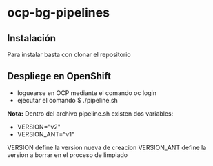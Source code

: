 # ocp-bg-pipelines


## Instalación
Para instalar basta con clonar el repositorio

## Despliege en OpenShift
* loguearse en OCP mediante el comando oc login
* ejecutar el comando $ ./pipeline.sh

**Nota:** Dentro del archivo pipeline.sh existen dos variables:
* VERSION="v2"
* VERSION_ANT="v1"

VERSION define la version nueva de creacion
VERSION_ANT define la version a borrar en el proceso de limpiado
